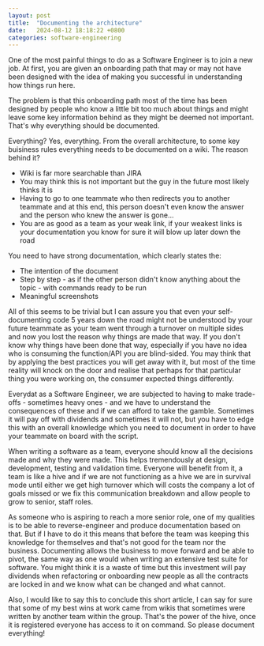 ```yaml
---
layout: post
title:  "Documenting the architecture"
date:   2024-08-12 18:18:22 +0800
categories: software-engineering
---
```

One of the most painful things to do as a Software Engineer is to join a new job. At first, you are given an onboarding path that may or may not have been designed with the idea of making you successful in understanding how things run here. 

The problem is that this onboarding path most of the time has been designed by people who know a little bit too much about things and might leave some key information behind as they might be deemed not important. That's why everything should be documented. 

Everything? Yes, everything. From the overall architecture, to some key buisiness rules everything needs to be documented
on a wiki. The reason behind it?
- Wiki is far more searchable than JIRA
- You may think this is not important but the guy in the future most likely thinks it is
- Having to go to one teammate who then redirects you to another teammate and at this end, this person doesn't even know the answer and the person who knew the answer is gone... 
- You are as good as a team as your weak link, if your weakest links is your documentation you know for sure it will blow up later down the road

You need to have strong documentation, which clearly states the:
- The intention of the document
- Step by step - as if the other person didn't know anything about the topic - with commands ready to be run
- Meaningful screenshots 

All of this seems to be trivial but I can assure you that even your self-documenting code 5 years down the road might not be understood by your future teammate as your
team went through a turnover on multiple sides and now you lost the reason why things are made that way. If you don't know why things have been done that way, especially if you have no idea who is consuming the function/API you are blind-sided. You may think that by applying the best practices you will get away with it, but most of the time reality will knock on the door and realise that perhaps for that particular thing you were working on, the consumer expected things differently. 

Everydat as a Software Engineer, we are subjected to having to make trade-offs - sometimes heavy ones - and we have to understand the consequences of these and if we can afford to take the gamble. Sometimes it will pay off with dividends and sometimes it will not, but you have to edge this with an overall knowledge which you need to document in order to have your teammate on board with the script. 

When writing a software as a team, everyone should know all the decisions made and why they were made. This helps tremendously at design, development, testing and validation time. Everyone will benefit from it, a team is like a hive and if we are not functioning as a hive we are in survival mode until either we get high turnover which will costs the company a lot of goals missed or we fix this communication breakdown and allow people to grow to senior, staff roles. 

As someone who is aspiring to reach a more senior role, one of my qualities is to be able to reverse-engineer and produce documentation based on that. But if I have to do it this means that before the team was keeping this knowledge for themselves and that's not good for the team nor the business. Documenting allows the business to move forward and be able to pivot, the same way as one would when writing an extensive test suite for software. You might think it is a waste of time but this investment will pay dividends when refactoring or onboarding new people as all the contracts are locked in and we know what can be changed and what cannot. 

Also, I would like to say this to conclude this short article, I can say for sure that some of my best wins at work came from wikis that sometimes were written by another team within the group. That's the power of the hive, once it is registered everyone has access to it on command. So please document everything!